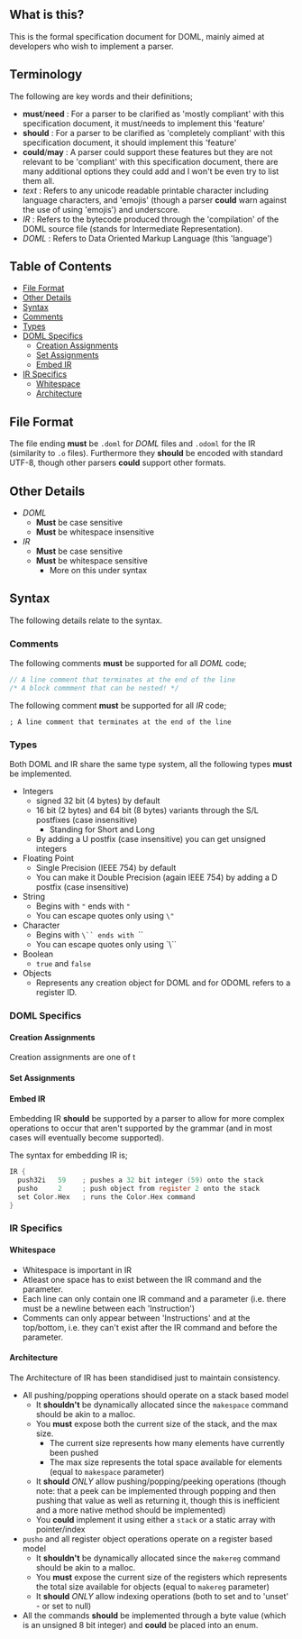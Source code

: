 ## What is this?
This is the formal specification document for DOML, mainly aimed at developers who wish to implement a parser.

## Terminology
The following are key words and their definitions;
- **must**/**need** : For a parser to be clarified as 'mostly compliant' with this specification document, it must/needs to implement this 'feature'
- **should** : For a parser to be clarified as 'completely compliant' with this specification document, it should implement this 'feature'
- **could**/**may** : A parser could support these features but they are not relevant to be 'compliant' with this specification document, there are many additional options they could add and I won't be even try to list them all.
- *text* : Refers to any unicode readable printable character including language characters, and 'emojis' (though a parser **could** warn against the use of using 'emojis') and underscore.
- *IR* : Refers to the bytecode produced through the 'compilation' of the DOML source file (stands for Intermediate Representation).
- *DOML* : Refers to Data Oriented Markup Language (this 'language')

## Table of Contents
- [File Format](#file-format)
- [Other Details](#other-details)
- [Syntax](#syntax)
- [Comments](#comments)
- [Types](#types)
- [DOML Specifics](#doml-specifics)
  - [Creation Assignments](#creation-assignments)
  - [Set Assignments](#set-assignments)
  - [Embed IR](#embed-ir)
- [IR Specifics](#ir-specifics)
  - [Whitespace](#whitespace)
  - [Architecture](#architecture)

## File Format
The file ending **must** be `.doml` for *DOML* files and `.odoml` for the IR (similarity to `.o` files).  Furthermore they **should** be encoded with standard UTF-8, though other parsers **could** support other formats.

## Other Details
- *DOML*
  - **Must** be case sensitive
  - **Must** be whitespace insensitive
- *IR*
  - **Must** be case sensitive
  - **Must** be whitespace sensitive
    - More on this under syntax

## Syntax
The following details relate to the syntax.

### Comments
The following comments **must** be supported for all *DOML* code;
```C
// A line comment that terminates at the end of the line
/* A block commment that can be nested! */
```
The following comment **must** be supported for all *IR* code;
```Assembly
; A line comment that terminates at the end of the line
```

### Types
Both DOML and IR share the same type system, all the following types **must** be implemented.
- Integers
  - signed 32 bit (4 bytes) by default
  - 16 bit (2 bytes) and 64 bit (8 bytes) variants through the S/L postfixes (case insensitive)
    - Standing for Short and Long
  - By adding a U postfix (case insensitive) you can get unsigned integers
- Floating Point
  - Single Precision (IEEE 754) by default
  - You can make it Double Precision (again IEEE 754) by adding a D postfix (case insensitive)
- String
  - Begins with `"` ends with `"`
  - You can escape quotes only using `\"`
- Character
  - Begins with `\`` ends with `\``
  - You can escape quotes only using `\\\``
- Boolean
  - `true` and `false`
- Objects
  - Represents any creation object for DOML and for ODOML refers to a register ID.
  
### DOML Specifics
#### Creation Assignments
Creation assignments are one of t

#### Set Assignments

#### Embed IR
Embedding IR **should** be supported by a parser to allow for more complex operations to occur that aren't supported by the grammar (and in most cases will eventually become supported).

The syntax for embedding IR is;
```c
IR {
  push32i   59    ; pushes a 32 bit integer (59) onto the stack
  pusho     2     ; push object from register 2 onto the stack
  set Color.Hex   ; runs the Color.Hex command
}
```

### IR Specifics
#### Whitespace
- Whitespace is important in IR
- Atleast one space has to exist between the IR command and the parameter.
- Each line can only contain one IR command and a parameter (i.e. there must be a newline between each 'Instruction')
- Comments can only appear between 'Instructions' and at the top/bottom, i.e. they can't exist after the IR command and before the parameter.

#### Architecture
The Architecture of IR has been standidised just to maintain consistency.
- All pushing/popping operations should operate on a stack based model
  - It **shouldn't** be dynamically allocated since the `makespace` command should be akin to a malloc.
  - You **must** expose both the current size of the stack, and the max size.
    - The current size represents how many elements have currently been pushed
    - The max size represents the total space available for elements (equal to `makespace` parameter)
  - It **should** *ONLY* allow pushing/popping/peeking operations (though note: that a peek can be implemented through popping and then pushing that value as well as returning it, though this is inefficient and a more native method should be implemented)
  - You **could** implement it using either a `stack` or a static array with pointer/index
- `pusho` and all register object operations operate on a register based model
  - It **shouldn't** be dynamically allocated since the `makereg` command should be akin to a malloc.
  - You **must** expose the current size of the registers which represents the total size available for objects (equal to `makereg` parameter)
  - It **should** *ONLY* allow indexing operations (both to set and to 'unset' - or set to null)
- All the commands **should** be implemented through a byte value (which is an unsigned 8 bit integer) and **could** be placed into an enum.
